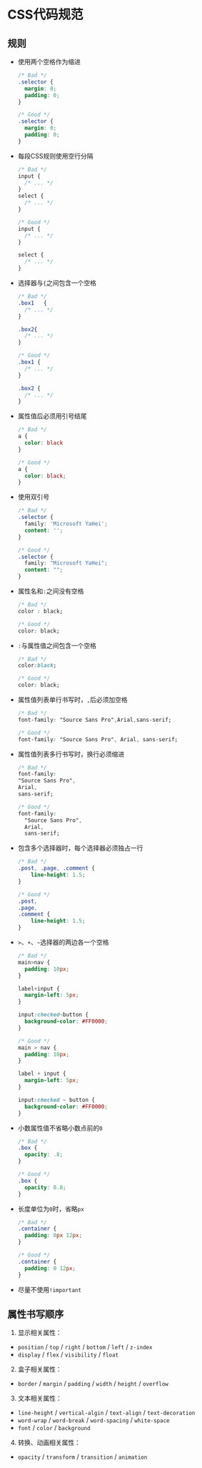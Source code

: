 # CSS代码规范

## 规则

- 使用两个空格作为缩进

  ```css
  /* Bad */
  .selector {
  	margin: 0;
  	padding: 0;
  }

  /* Good */
  .selector {
    margin: 0;
    padding: 0;
  }
  ```

- 每段CSS规则使用空行分隔

  ```css
  /* Bad */
  input {
    /* ... */
  }
  select {
    /* ... */
  }

  /* Good */
  input {
    /* ... */
  }

  select {
    /* ... */
  }
  ```

- 选择器与`{`之间包含一个空格

  ```css
  /* Bad */
  .box1   {
    /* ... */
  }

  .box2{
    /* ... */
  }

  /* Good */
  .box1 {
    /* ... */
  }

  .box2 {
    /* ... */
  }
  ```

- 属性值后必须用引号结尾

  ```css
  /* Bad */
  a {
    color: black
  }

  /* Good */
  a {
    color: black;
  }
  ```

- 使用双引号

  ```css
  /* Bad */
  .selector {
    family: 'Microsoft YaHei';
    content: '';
  }

  /* Good */
  .selector {
    family: "Microsoft YaHei";
    content: "";
  }
  ```

- 属性名和`:`之间没有空格

  ```css
  /* Bad */
  color : black;

  /* Good */
  color: black;
  ```

- `:`与属性值之间包含一个空格

  ```css
  /* Bad */
  color:black;

  /* Good */
  color: black;
  ```

- 属性值列表单行书写时，`,`后必须加空格

  ```css
  /* Bad */
  font-family: "Source Sans Pro",Arial,sans-serif;

  /* Good */
  font-family: "Source Sans Pro", Arial, sans-serif;
  ```

- 属性值列表多行书写时，换行必须缩进

  ```css
  /* Bad */
  font-family:
  "Source Sans Pro",
  Arial,
  sans-serif;

  /* Good */
  font-family:
    "Source Sans Pro",
    Arial,
    sans-serif;
  ```

- 包含多个选择器时，每个选择器必须独占一行

  ```css
  /* Bad */
  .post, .page, .comment {
      line-height: 1.5;
  }

  /* Good */
  .post,
  .page,
  .comment {
      line-height: 1.5;
  }
  ```

- `>`、`+`、`~`选择器的两边各一个空格

  ```css
  /* Bad */
  main>nav {
    padding: 10px;
  }

  label+input {
    margin-left: 5px;
  }

  input:checked~button {
    background-color: #FF0000;
  }

  /* Good */
  main > nav {
    padding: 10px;
  }

  label + input {
    margin-left: 5px;
  }

  input:checked ~ button {
    background-color: #FF0000;
  }
  ```

- 小数属性值不省略小数点前的`0`

  ```css
  /* Bad */
  .box {
    opacity: .8;
  }

  /* Good */
  .box {
    opacity: 0.8;
  }
  ```

- 长度单位为`0`时，省略`px`

  ```css
  /* Bad */
  .container {
    padding: 0px 12px;
  }

  /* Good */
  .container {
    padding: 0 12px;
  }
  ```

- 尽量不使用`!important`

## 属性书写顺序

1. 显示相关属性：

  - `position` / `top` / `right` / `bottom` / `left` / `z-index`
  - `display` / `flex` / `visibility` / `float`

2. 盒子相关属性：

  - `border` / `margin` / `padding` / `width` / `height` / `overflow`

3. 文本相关属性：

  - `line-height` / `vertical-algin` / `text-align` / `text-decoration`
  - `word-wrap` / `word-break` / `word-spacing` / `white-space`
  - `font` / `color` / `background` 

4. 转换、动画相关属性：

  - `opacity` / `transform` / `transition` / `animation`
